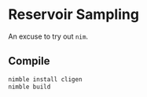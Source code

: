 # Reservoir Sampling

An excuse to try out `nim`.

## Compile

```bash
nimble install cligen
nimble build
```
